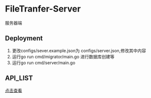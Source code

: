 # FileTranfer-Server
服务器端

## Deployment
1. 更改configs/sever.example.json为 configs/server.json,修改其中内容
2. 运行go run cmd/migrator/main.go 进行数据库创建等
3. 运行go run cmd/server/main.go

## API_LIST 

[点击查看](https://documenter.getpostman.com/view/789122/T17CDVJR?version=latest)

